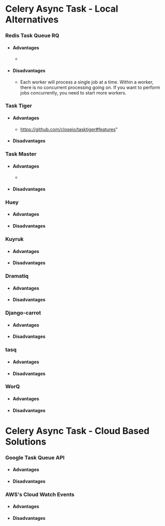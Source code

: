 # Celery Async Task - Local Alternatives 

### Redis Task Queue RQ
- #### Advantages
  - 
- #### Disadvantages
  - Each worker will process a single job at a time. Within a worker, there is no concurrent processing going on. If you want to perform jobs concurrently, you need to start more workers.

### Task Tiger
- #### Advantages
  - https://github.com/closeio/tasktiger#features"
- #### Disadvantages

### Task Master
- #### Advantages
  - 
- #### Disadvantages

### Huey
- #### Advantages
- #### Disadvantages

### Kuyruk
- #### Advantages
- #### Disadvantages

### Dramatiq
- #### Advantages
- #### Disadvantages

### Django-carrot
- #### Advantages
- #### Disadvantages

### tasq
- #### Advantages
- #### Disadvantages

### WorQ
- #### Advantages
- #### Disadvantages

# Celery Async Task - Cloud Based Solutions

### Google Task Queue API
- #### Advantages
- #### Disadvantages

### AWS's Cloud Watch Events
- #### Advantages
- #### Disadvantages

